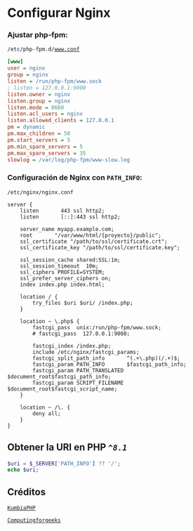 # Configurar Nginx

### Ajustar php-fpm:
<code>/etc/php-fpm.d/www.conf</code>
```ini
[www]
user = nginx
group = nginx
listen = /run/php-fpm/www.sock
; listen = 127.0.0.1:9000
listen.owner = nginx
listen.group = nginx
listen.mode = 0660
listen.acl_users = nginx
listen.allowed_clients = 127.0.0.1
pm = dynamic
pm.max_children = 50
pm.start_servers = 5
pm.min_spare_servers = 5
pm.max_spare_servers = 35
slowlog = /var/log/php-fpm/www-slow.log
```


### Configuración de Nginx con <code>PATH_INFO</code>:
<code>/etc/nginx/nginx.conf</code>
```nginx
server {
    listen       443 ssl http2;
    listen       [::]:443 ssl http2;

    server_name myapp.example.com;
    root       "/var/www/html/{proyecto}/public";
    ssl_certificate "/path/to/ssl/certificate.crt";
    ssl_certificate_key "/path/to/ssl/certificate.key";

    ssl_session_cache shared:SSL:1m;
    ssl_session_timeout  10m;
    ssl_ciphers PROFILE=SYSTEM;
    ssl_prefer_server_ciphers on;
    index index.php index.html;

    location / {
        try_files $uri $uri/ /index.php;
    }

    location ~ \.php$ {
        fastcgi_pass  unix:/run/php-fpm/www.sock;
        # fastcgi_pass  127.0.0.1:9000;

        fastcgi_index /index.php;
        include /etc/nginx/fastcgi_params;
        fastcgi_split_path_info       ^(.+\.php)(/.+)$;
        fastcgi_param PATH_INFO       $fastcgi_path_info;
        fastcgi_param PATH_TRANSLATED $document_root$fastcgi_path_info;
        fastcgi_param SCRIPT_FILENAME $document_root$fastcgi_script_name;
    }

    location ~ /\. {
        deny all;
    }
}
```

## Obtener la URI en PHP <code><i>^8.1</i></code>
```php
$uri = $_SERVER['PATH_INFO'] ?? '/';
echo $uri;
```

## Créditos
<a href="https://github.com/KumbiaPHP/Documentation/blob/master/es/to-install.md#configurar-nginx"><code>KumbiaPHP</code></a>

<a href="https://computingforgeeks.com/install-php-8-on-rocky-linux-almalinux-8/"><code>Computingforgeeks</code></a>
